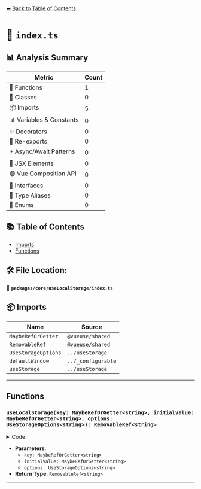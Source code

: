 [⬅️ Back to Table of Contents](../../../index.md)

# 📄 `index.ts`

## 📊 Analysis Summary

| Metric | Count |
|--------|-------|
| 🔧 Functions | 1 |
| 🧱 Classes | 0 |
| 📦 Imports | 5 |
| 📊 Variables & Constants | 0 |
| ✨ Decorators | 0 |
| 🔄 Re-exports | 0 |
| ⚡ Async/Await Patterns | 0 |
| 💠 JSX Elements | 0 |
| 🟢 Vue Composition API | 0 |
| 📐 Interfaces | 0 |
| 📑 Type Aliases | 0 |
| 🎯 Enums | 0 |

## 📚 Table of Contents

- [Imports](#imports)
- [Functions](#functions)

## 🛠️ File Location:
📂 **`packages/core/useLocalStorage/index.ts`**

## 📦 Imports

| Name | Source |
|------|--------|
| `MaybeRefOrGetter` | `@vueuse/shared` |
| `RemovableRef` | `@vueuse/shared` |
| `UseStorageOptions` | `../useStorage` |
| `defaultWindow` | `../_configurable` |
| `useStorage` | `../useStorage` |


---

## Functions

### `useLocalStorage(key: MaybeRefOrGetter<string>, initialValue: MaybeRefOrGetter<string>, options: UseStorageOptions<string>): RemovableRef<string>`

<details><summary>Code</summary>

```ts
export function useLocalStorage(key: MaybeRefOrGetter<string>, initialValue: MaybeRefOrGetter<string>, options?: UseStorageOptions<string>): RemovableRef<string>
```
</details>

- **Parameters**:
  - `key: MaybeRefOrGetter<string>`
  - `initialValue: MaybeRefOrGetter<string>`
  - `options: UseStorageOptions<string>`
- **Return Type**: `RemovableRef<string>`

---
